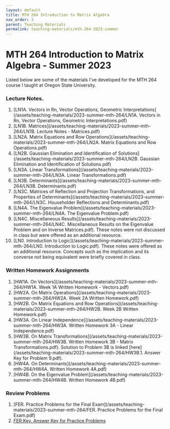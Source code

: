 ```yaml
---
layout: default
title: MTH 264 Introduction to Matrix Algebra
nav_order: 3
parent: Teaching Materials
permalink: teaching-materials/mth-264-2023-summer
---
```


# MTH 264 Introduction to Matrix Algebra - Summer 2023
Listed below are some of the materials I've developed for the MTH 264 course I taught at Oregon State University.

### Lecture Notes.
1. [LN1A. Vectors in Rn, Vector Operations, Geometric Interpretations](/assets/teaching-materials/2023-summer-mth-264/LN1A. Vectors in Rn, Vector Operations, Geometric Interpretations.pdf)
1. [LN1B. Matrices](/assets/teaching-materials/2023-summer-mth-264/LN1B. Lecture Notes - Matrices.pdf)
1. [LN2A. Matrix Equations and Row Operations](/assets/teaching-materials/2023-summer-mth-264/LN2A. Matrix Equations and Row Operations.pdf)
1. [LN2B. Gaussian Elimination and Identification of Solutions](/assets/teaching-materials/2023-summer-mth-264/LN2B. Gaussian Elimination and Identification of Solutions.pdf)
1. [LN3A. Linear Transformations](/assets/teaching-materials/2023-summer-mth-264/LN3A. Linear Transformations.pdf)
1. [LN3B. Determinants](/assets/teaching-materials/2023-summer-mth-264/LN3B. Determinants.pdf)
1. [LN3C. Matrices of Reflection and Projection Transformations, and Properties of Determinants](/assets/teaching-materials/2023-summer-mth-264/LN3C. Householder Reflections and Determinants.pdf)
1. [LN4A. The Eigenvalue Problem](/assets/teaching-materials/2023-summer-mth-264/LN4A. The Eigenvalue Problem.pdf)
1. [LN4C. Miscellaneous Results](/assets/teaching-materials/2023-summer-mth-264/LN4C. Miscellaneous Results on the Eigenvalue Problem and on Inverse Matrices.pdf).
	These notes were not discussed in class but were offered as an additional resource.
1. [LN0. Introduction to Logic](/assets/teaching-materials/2023-summer-mth-264/LN0. Introduction to Logic.pdf).
	These notes were offered as an additional resource. Concepts such as the implication and its converse not being equivalent were briefly covered in class.

### Written Homework Assignments 
1. [HW1A. On Vectors](/assets/teaching-materials/2023-summer-mth-264/HW1A. Week 1A Written Homework - Vectors.pdf)
1. [HW2A. On Matrix Operations](/assets/teaching-materials/2023-summer-mth-264/HW2A. Week 2A Written Homework.pdf)
1. [HW2B. On Matrix Equations and Row Operations](/assets/teaching-materials/2023-summer-mth-264/HW2B. Week 2B Written Homework.pdf)
1. [HW3A. On Linear Independence](/assets/teaching-materials/2023-summer-mth-264/HW3A. Written Homework 3A - Linear Independence.pdf)
1. [HW3B. On Matrix Transformations](/assets/teaching-materials/2023-summer-mth-264/HW3B. Written Homework 3B - Matrix Transformations.pdf).
Solution to Problem 3B is linked [here](/assets/teaching-materials/2023-summer-mth-264/HW3B.1. Answer Key for Problem 9.pdf).
1. [HW4A. On Determinants](/assets/teaching-materials/2023-summer-mth-264/HW4A. Written Homework 4A.pdf)
1. [HW4B. On the Eigenvalue Problem](/assets/teaching-materials/2023-summer-mth-264/HW4B. Written Homework 4B.pdf)

### Review Problems
1. [FER. Practice Problems for the Final Exam](/assets/teaching-materials/2023-summer-mth-264/FER. Practice Problems for the Final Exam.pdf)
1. [FER.Key. Answer Key for Practice Problems](/assets/teaching-materials/2023-summer-mth-264/FER.Key.pdf)